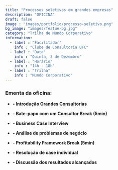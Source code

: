 ```yaml
---
title: "Processos seletivos em grandes empresas"
description: "OFICINA"
draft: false
image : "images/portfolio/processo-seletivo.png"
bg_image: "images/featue-bg.jpg"
category: "Trilha de Mundo Corporativo"
information:
  - label : "Facilitador"
    info : "Clube de Consultoria UFC"
  - label : "Data"
    info : "Quinta, 3 de Dezembro"
  - label : "Horário"
    info : "14h - 18h"
  - label : "Trilha"
    info : "Mundo Corporativo"
---
```


### Ementa da oficina:

- **- Introdução Grandes Consultorias**


- **- Bate-papo com um Consultor
Break (5min)**
- **- Business Case Interview** 
- **- Análise de problemas de negócio**
- **- Profitability Framework
Break (5min)**
- **- Resolução de case individual**
- **- Discussão dos resultados alcançados**